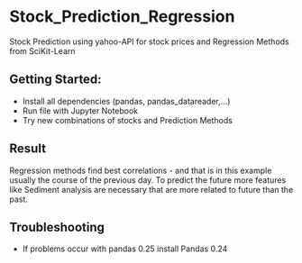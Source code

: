 # Stock_Prediction_Regression
Stock Prediction using yahoo-API for stock prices and Regression Methods from SciKit-Learn

## Getting Started:
 - Install all dependencies (pandas, pandas_datareader,...)
 - Run file with Jupyter Notebook
 - Try new combinations of stocks and Prediction Methods

## Result
Regression methods find best correlations - and that is in this example usually the course of the previous day. To predict the future more features like Sediment analysis are necessary that are more related to future than the past.

## Troubleshooting
 - If problems occur with pandas 0.25 install Pandas 0.24
 
